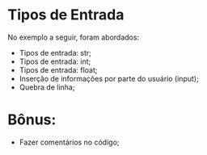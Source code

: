 # Tipos de Entrada
No exemplo a seguir, foram abordados:

- Tipos de entrada: str;
- Tipos de entrada: int;
- Tipos de entrada: float;
- Inserção de informações por parte do usuário (input);
- Quebra de linha;
#

# Bônus:
- Fazer comentários no código;